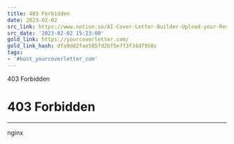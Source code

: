 ```yaml
---
title: 403 Forbidden
date: 2023-02-02
src_link: https://www.notion.so/AI-Cover-Letter-Builder-Upload-your-Resume-to-get-started-91898a8f8dfc4258a371ecaa452bc65e
src_date: '2023-02-02 15:23:00'
gold_link: https://yourcoverletter.com/
gold_link_hash: dfa9dd2fae585fd2bf5e7f3f34d7958c
tags:
- '#host_yourcoverletter_com'
---
```



403 Forbidden

403 Forbidden
=============




---

nginx